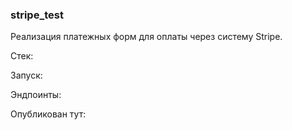 ### stripe_test

Реализация платежных форм для оплаты через систему Stripe.  

Стек:  





Запуск:  



Эндпоинты:



Опубликован тут:




